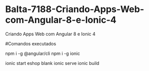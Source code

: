 # Balta-7188-Criando-Apps-Web-com-Angular-8-e-Ionic-4
Criando Apps Web com Angular 8 e Ionic 4

#Comandos executados

npm i -g @angular/cli
npm i -g ionic

ionic start eshop blank
ionic serve
ionic build